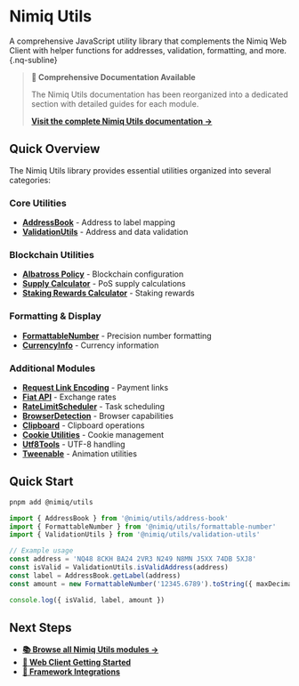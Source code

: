 # Nimiq Utils

A comprehensive JavaScript utility library that complements the Nimiq Web Client with helper functions for addresses, validation, formatting, and more. {.nq-subline}

> **📖 Comprehensive Documentation Available**
>
> The Nimiq Utils documentation has been reorganized into a dedicated section with detailed guides for each module.
>
> **[Visit the complete Nimiq Utils documentation →](/nimiq-utils/)**

## Quick Overview

The Nimiq Utils library provides essential utilities organized into several categories:

### Core Utilities
- **[AddressBook](/nimiq-utils/address-book)** - Address to label mapping
- **[ValidationUtils](/nimiq-utils/validation-utils)** - Address and data validation

### Blockchain Utilities
- **[Albatross Policy](/nimiq-utils/albatross-policy)** - Blockchain configuration
- **[Supply Calculator](/nimiq-utils/supply-calculator)** - PoS supply calculations
- **[Staking Rewards Calculator](/nimiq-utils/staking-rewards-calculator)** - Staking rewards

### Formatting & Display
- **[FormattableNumber](/nimiq-utils/formattable-number)** - Precision number formatting
- **[CurrencyInfo](/nimiq-utils/currency-info)** - Currency information

### Additional Modules
- **[Request Link Encoding](/nimiq-utils/request-link-encoding)** - Payment links
- **[Fiat API](/nimiq-utils/fiat-api)** - Exchange rates
- **[RateLimitScheduler](/nimiq-utils/rate-limit-scheduler)** - Task scheduling
- **[BrowserDetection](/nimiq-utils/browser-detection)** - Browser capabilities
- **[Clipboard](/nimiq-utils/clipboard)** - Clipboard operations
- **[Cookie Utilities](/nimiq-utils/cookie-utilities)** - Cookie management
- **[Utf8Tools](/nimiq-utils/utf8-tools)** - UTF-8 handling
- **[Tweenable](/nimiq-utils/tweenable)** - Animation utilities

## Quick Start

```bash
pnpm add @nimiq/utils
```

```typescript
import { AddressBook } from '@nimiq/utils/address-book'
import { FormattableNumber } from '@nimiq/utils/formattable-number'
import { ValidationUtils } from '@nimiq/utils/validation-utils'

// Example usage
const address = 'NQ48 8CKH BA24 2VR3 N249 N8MN J5XX 74DB 5XJ8'
const isValid = ValidationUtils.isValidAddress(address)
const label = AddressBook.getLabel(address)
const amount = new FormattableNumber('12345.6789').toString({ maxDecimals: 2 })

console.log({ isValid, label, amount })
```

## Next Steps

- **[📚 Browse all Nimiq Utils modules →](/nimiq-utils/)**
- **[🚀 Web Client Getting Started](./getting-started)**
- **[🔧 Framework Integrations](./integrations/)**
